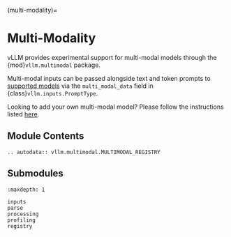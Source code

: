(multi-modality)=

# Multi-Modality

vLLM provides experimental support for multi-modal models through the {mod}`vllm.multimodal` package.

Multi-modal inputs can be passed alongside text and token prompts to [supported models](#supported-mm-models)
via the `multi_modal_data` field in {class}`vllm.inputs.PromptType`.

Looking to add your own multi-modal model? Please follow the instructions listed [here](#supports-multimodal).

## Module Contents

```{eval-rst}
.. autodata:: vllm.multimodal.MULTIMODAL_REGISTRY
```

## Submodules

```{toctree}
:maxdepth: 1

inputs
parse
processing
profiling
registry
```
